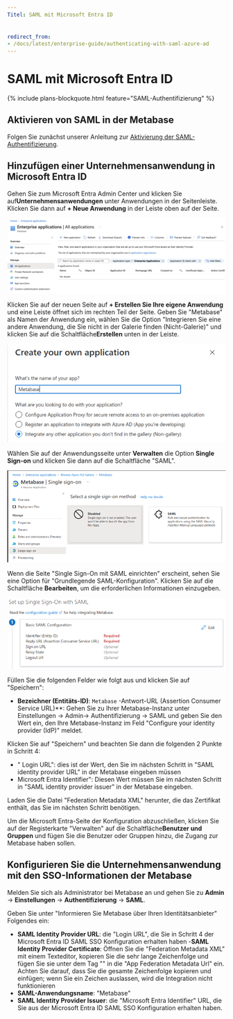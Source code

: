 ```yaml
---
Titel: SAML mit Microsoft Entra ID


redirect_from:
- /docs/latest/enterprise-guide/authenticating-with-saml-azure-ad
---
```



# SAML mit Microsoft Entra ID


{% include plans-blockquote.html feature="SAML-Authentifizierung" %}


## Aktivieren von SAML in der Metabase


Folgen Sie zunächst unserer Anleitung zur [Aktivierung der SAML-Authentifizierung](authenticating-with-saml.md).


## Hinzufügen einer Unternehmensanwendung in Microsoft Entra ID


Gehen Sie zum Microsoft Entra Admin Center und klicken Sie auf**Unternehmensanwendungen** unter Anwendungen in der Seitenleiste. Klicken Sie dann auf **+ Neue Anwendung** in der Leiste oben auf der Seite.


![AZEnterpriseApp](images/saml-azure-ad-enterprise-app.png)


Klicken Sie auf der neuen Seite auf **+ Erstellen Sie Ihre eigene Anwendung** und eine Leiste öffnet sich im rechten Teil der Seite. Geben Sie "Metabase" als Namen der Anwendung ein, wählen Sie die Option "Integrieren Sie eine andere Anwendung, die Sie nicht in der Galerie finden (Nicht-Galerie)" und klicken Sie auf die Schaltfläche**Erstellen** unten in der Leiste.


![AZMetabaseApp](images/saml-azure-ad-create.png)


Wählen Sie auf der Anwendungsseite unter **Verwalten** die Option **Single Sign-on** und klicken Sie dann auf die Schaltfläche "SAML".


![AZAppSAML](images/saml-azure-app-saml.png)


Wenn die Seite "Single Sign-On mit SAML einrichten" erscheint, sehen Sie eine Option für "Grundlegende SAML-Konfiguration". Klicken Sie auf die Schaltfläche **Bearbeiten**, um die erforderlichen Informationen einzugeben.


![AZAzureStep1](images/saml-azure-step-1.png)


Füllen Sie die folgenden Felder wie folgt aus und klicken Sie auf "Speichern":


- **Bezeichner (Entitäts-ID)**: `Metabase`
-Antwort-URL (Assertion Consumer Service URL)**: Gehen Sie zu Ihrer Metabase-Instanz unter Einstellungen -> Admin-> Authentifizierung -> SAML und geben Sie den Wert ein, den Ihre Metabase-Instanz im Feld "Configure your identity provider (IdP)" meldet.


Klicken Sie auf "Speichern" und beachten Sie dann die folgenden 2 Punkte in Schritt 4:


- " Login URL": dies ist der Wert, den Sie im nächsten Schritt in "SAML identity provider URL" in der Metabase eingeben müssen
- Microsoft Entra Identifier": Diesen Wert müssen Sie im nächsten Schritt in "SAML identity provider issuer" in der Metabase eingeben.


Laden Sie die Datei "Federation Metadata XML" herunter, die das Zertifikat enthält, das Sie im nächsten Schritt benötigen.


Um die Microsoft Entra-Seite der Konfiguration abzuschließen, klicken Sie auf der Registerkarte "Verwalten" auf die Schaltfläche**Benutzer und Gruppen** und fügen Sie die Benutzer oder Gruppen hinzu, die Zugang zur Metabase haben sollen.


## Konfigurieren Sie die Unternehmensanwendung mit den SSO-Informationen der Metabase


Melden Sie sich als Administrator bei Metabase an und gehen Sie zu **Admin** -> **Einstellungen** -> **Authentifizierung** -> **SAML**.


Geben Sie unter "Informieren Sie Metabase über Ihren Identitätsanbieter" Folgendes ein:


- **SAML Identity Provider URL**: die "Login URL", die Sie in Schritt 4 der Microsoft Entra ID SAML SSO Konfiguration erhalten haben
-**SAML Identity Provider Certificate**: Öffnen Sie die "Federation Metadata XML" mit einem Texteditor, kopieren Sie die sehr lange Zeichenfolge und fügen Sie sie unter dem Tag "<X509Certificate>" in die "App Federation Metadata Url" ein. Achten Sie darauf, dass Sie die gesamte Zeichenfolge kopieren und einfügen; wenn Sie ein Zeichen auslassen, wird die Integration nicht funktionieren
- **SAML-Anwendungsname**: "Metabase"
- **SAML Identity Provider Issuer**: die "Microsoft Entra Identifier" URL, die Sie aus der Microsoft Entra ID SAML SSO Konfiguration erhalten haben.
